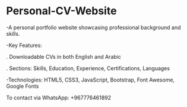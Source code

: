 # Personal-CV-Website
-A personal portfolio website showcasing professional background and skills.

-Key Features:

. Downloadable CVs in both English and Arabic

. Sections: Skills, Education, Experience, Certifications, Languages

-Technologies: HTML5, CSS3, JavaScript, Bootstrap, Font Awesome, Google Fonts


To contact via WhatsApp: +967776461892
